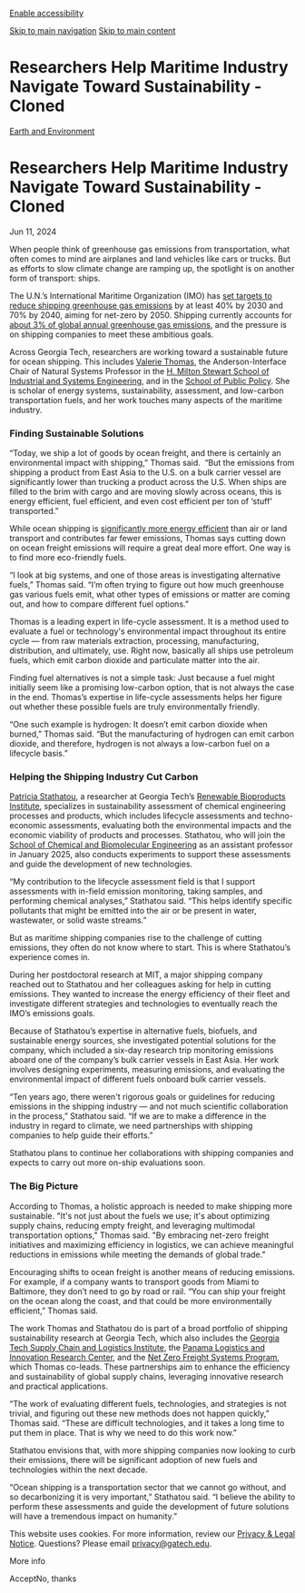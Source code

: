 [Enable accessibility](https://www.gatech.edu/news/2024/06/11/researchers-help-maritime-industry-navigate-toward-sustainability-cloned#)

 [Skip to main navigation](https://www.gatech.edu/news/2024/06/11/researchers-help-maritime-industry-navigate-toward-sustainability-cloned#main-navigation) [Skip to main content](https://www.gatech.edu/news/2024/06/11/researchers-help-maritime-industry-navigate-toward-sustainability-cloned#main-content)

# Researchers Help Maritime Industry Navigate Toward Sustainability - Cloned

[Earth and Environment](https://www.gatech.edu/news/topic/earth-and-environment)

# Researchers Help Maritime Industry Navigate Toward Sustainability - Cloned

Jun 11, 2024


When people think of greenhouse gas emissions from transportation, what often comes to mind are airplanes and land vehicles like cars or trucks. But as efforts to slow climate change are ramping up, the spotlight is on another form of transport: ships.

The U.N.’s International Maritime Organization (IMO) has [set targets to reduce shipping greenhouse gas emissions](https://www.imo.org/en/OurWork/Environment/Pages/2023-IMO-Strategy-on-Reduction-of-GHG-Emissions-from-Ships.aspx) by at least 40% by 2030 and 70% by 2040, aiming for net-zero by 2050. Shipping currently accounts for [about 3% of global annual greenhouse gas emissions](https://www.oecd.org/ocean/topics/ocean-shipping/), and the pressure is on shipping companies to meet these ambitious goals.

Across Georgia Tech, researchers are working toward a sustainable future for ocean shipping. This includes [Valerie Thomas](https://www.isye.gatech.edu/users/valerie-thomas), the Anderson-Interface Chair of Natural Systems Professor in the [H. Milton Stewart School of Industrial and Systems Engineering](https://www.isye.gatech.edu/), and in the [School of Public Policy](https://spp.gatech.edu/). She is scholar of energy systems, sustainability, assessment, and low-carbon transportation fuels, and her work touches many aspects of the maritime industry.

### **Finding Sustainable Solutions**

“Today, we ship a lot of goods by ocean freight, and there is certainly an environmental impact with shipping,” Thomas said.  “But the emissions from shipping a product from East Asia to the U.S. on a bulk carrier vessel are significantly lower than trucking a product across the U.S. When ships are filled to the brim with cargo and are moving slowly across oceans, this is energy efficient, fuel efficient, and even cost efficient per ton of ‘stuff’ transported.”

While ocean shipping is [significantly more energy efficient](https://www.ics-shipping.org/shipping-fact/environmental-performance-environmental-performance/) than air or land transport and contributes far fewer emissions, Thomas says cutting down on ocean freight emissions will require a great deal more effort. One way is to find more eco-friendly fuels.

“I look at big systems, and one of those areas is investigating alternative fuels,” Thomas said. “I’m often trying to figure out how much greenhouse gas various fuels emit, what other types of emissions or matter are coming out, and how to compare different fuel options.”

Thomas is a leading expert in life-cycle assessment. It is a method used to evaluate a fuel or technology's environmental impact throughout its entire cycle — from raw materials extraction, processing, manufacturing, distribution, and ultimately, use. Right now, basically all ships use petroleum fuels, which emit carbon dioxide and particulate matter into the air.

Finding fuel alternatives is not a simple task: Just because a fuel might initially seem like a promising low-carbon option, that is not always the case in the end. Thomas’s expertise in life-cycle assessments helps her figure out whether these possible fuels are truly environmentally friendly.

“One such example is hydrogen: It doesn’t emit carbon dioxide when burned,” Thomas said. “But the manufacturing of hydrogen can emit carbon dioxide, and therefore, hydrogen is not always a low-carbon fuel on a lifecycle basis.”

### **Helping the Shipping Industry Cut Carbon**

[Patricia Stathatou](https://research.gatech.edu/patritsia-stathatou), a researcher at Georgia Tech’s [Renewable Bioproducts Institute](https://research.gatech.edu/rbi), specializes in sustainability assessment of chemical engineering processes and products, which includes lifecycle assessments and techno-economic assessments, evaluating both the environmental impacts and the economic viability of products and processes. Stathatou, who will join the [School of Chemical and Biomolecular Engineering](https://www.chbe.gatech.edu/) as an assistant professor in January 2025, also conducts experiments to support these assessments and guide the development of new technologies.

“My contribution to the lifecycle assessment field is that I support assessments with in-field emission monitoring, taking samples, and performing chemical analyses,” Stathatou said. “This helps identify specific pollutants that might be emitted into the air or be present in water, wastewater, or solid waste streams.”

But as maritime shipping companies rise to the challenge of cutting emissions, they often do not know where to start. This is where Stathatou’s experience comes in.

During her postdoctoral research at MIT, a major shipping company reached out to Stathatou and her colleagues asking for help in cutting emissions. They wanted to increase the energy efficiency of their fleet and investigate different strategies and technologies to eventually reach the IMO’s emissions goals.

Because of Stathatou’s expertise in alternative fuels, biofuels, and sustainable energy sources, she investigated potential solutions for the company, which included a six-day research trip monitoring emissions aboard one of the company’s bulk carrier vessels in East Asia. Her work involves designing experiments, measuring emissions, and evaluating the environmental impact of different fuels onboard bulk carrier vessels.

“Ten years ago, there weren't rigorous goals or guidelines for reducing emissions in the shipping industry — and not much scientific collaboration in the process,” Stathatou said. “If we are to make a difference in the industry in regard to climate, we need partnerships with shipping companies to help guide their efforts.”

Stathatou plans to continue her collaborations with shipping companies and expects to carry out more on-ship evaluations soon.

### **The Big Picture**

According to Thomas, a holistic approach is needed to make shipping more sustainable. "It's not just about the fuels we use; it's about optimizing supply chains, reducing empty freight, and leveraging multimodal transportation options," Thomas said. "By embracing net-zero freight initiatives and maximizing efficiency in logistics, we can achieve meaningful reductions in emissions while meeting the demands of global trade."

Encouraging shifts to ocean freight is another means of reducing emissions. For example, if a company wants to transport goods from Miami to Baltimore, they don’t need to go by road or rail. “You can ship your freight on the ocean along the coast, and that could be more environmentally efficient,” Thomas said.

The work Thomas and Stathatou do is part of a broad portfolio of shipping sustainability research at Georgia Tech, which also includes the [Georgia Tech Supply Chain and Logistics Institute](https://www.scl.gatech.edu/), the [Panama Logistics and Innovation Research Center](https://www.gatech.pa/?lang=en), and the [Net Zero Freight Systems Program](https://netzero.scl.gatech.edu/), which Thomas co-leads. These partnerships aim to enhance the efficiency and sustainability of global supply chains, leveraging innovative research and practical applications.

“The work of evaluating different fuels, technologies, and strategies is not trivial, and figuring out these new methods does not happen quickly,” Thomas said. “These are difficult technologies, and it takes a long time to put them in place. That is why we need to do this work now.”

Stathatou envisions that, with more shipping companies now looking to curb their emissions, there will be significant adoption of new fuels and technologies within the next decade.

“Ocean shipping is a transportation sector that we cannot go without, and so decarbonizing it is very important,” Stathatou said. “I believe the ability to perform these assessments and guide the development of future solutions will have a tremendous impact on humanity.”

This website uses cookies. For more information, review our [Privacy & Legal Notice](https://www.gatech.edu/privacy). Questions? Please email [privacy@gatech.edu](mailto:privacy@gatech.edu).

More info

AcceptNo, thanks
